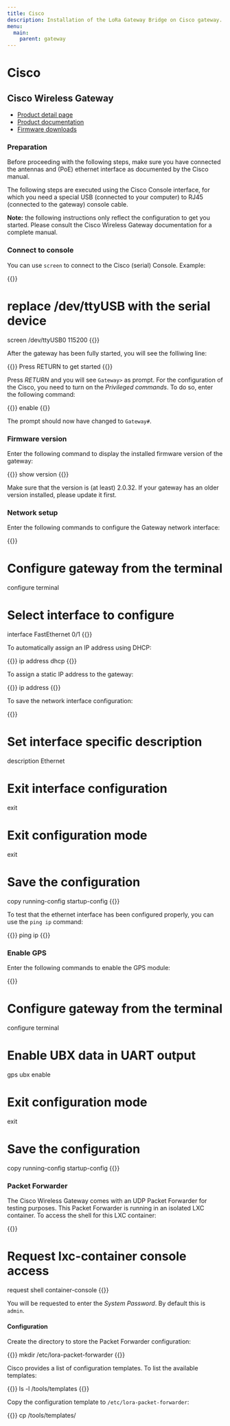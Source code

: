 ```yaml
---
title: Cisco
description: Installation of the LoRa Gateway Bridge on Cisco gateway.
menu:
  main:
    parent: gateway
---
```


# Cisco

## Cisco Wireless Gateway

* [Product detail page](https://www.cisco.com/c/en/us/products/routers/wireless-gateway-lorawan/index.html)
* [Product documentation](https://www.cisco.com/c/en/us/support/routers/interface-module-lorawan/tsd-products-support-series-home.html)
* [Firmware downloads](https://software.cisco.com/download/home/286311296/type/286311234/release/)

### Preparation

Before proceeding with the following steps, make sure you have connected the
antennas and (PoE) ethernet interface as documented by the Cisco manual.

The following steps are executed using the Cisco Console interface, for which
you need a special USB (connected to your computer) to RJ45 (connected to the
gateway) console cable. 

**Note:** the following instructions only reflect the configuration to get you
started. Please consult the Cisco Wireless Gateway documentation for a complete
manual.

### Connect to console

You can use `screen` to connect to the Cisco (serial) Console. Example:

{{<highlight bash>}}
# replace /dev/ttyUSB with the serial device
screen /dev/ttyUSB0 115200
{{</highlight>}}

After the gateway has been fully started, you will see the folliwing line:

{{<highlight text>}}
Press RETURN to get started
{{</highlight>}}

Press _RETURN_ and you will see `Gateway>` as prompt. For the configuration of
the Cisco, you need to turn on the _Privileged commands_. To do so, enter the
following command:

{{<highlight shell>}}
enable
{{</highlight>}}

The prompt should now have changed to `Gateway#`.

### Firmware version

Enter the following command to display the installed firmware version of the
gateway:

{{<highlight shell>}}
show version
{{</highlight>}}

Make sure that the version is (at least) 2.0.32. If your gateway has an older
version installed, please update it first.

### Network setup

Enter the following commands to configure the Gateway network interface:

{{<highlight shell>}}
# Configure gateway from the terminal
configure terminal

# Select interface to configure
interface FastEthernet 0/1
{{</highlight>}}

To automatically assign an IP address using DHCP:

{{<highlight shell>}}
ip address dhcp
{{</highlight>}}

To assign a static IP address to the gateway:

{{<highlight shell>}}
ip address <ip-address> <subnet-mask>
{{</highlight>}}

To save the network interface configuration:

{{<highlight shell>}}
# Set interface specific description
description Ethernet

# Exit interface configuration
exit

# Exit configuration mode
exit

# Save the configuration
copy running-config startup-config
{{</highlight>}}

To test that the ethernet interface has been configured properly, you can use
the `ping ip` command:

{{<highlight shell>}}
ping ip <ip-address>
{{</highlight>}}

### Enable GPS

Enter the following commands to enable the GPS module:

{{<highlight shell>}}
# Configure gateway from the terminal
configure terminal

# Enable UBX data in UART output
gps ubx enable

# Exit configuration mode
exit

# Save the configuration
copy running-config startup-config
{{</highlight>}}

### Packet Forwarder

The Cisco Wireless Gateway comes with an UDP Packet Forwarder for testing
purposes. This Packet Forwarder is running in an isolated LXC container. To
access the shell for this LXC container:

{{<highlight shell>}}
# Request lxc-container console access
request shell container-console
{{</highlight>}}

You will be requested to enter the _System Password_. By default this is `admin`.

#### Configuration

Create the directory to store the Packet Forwarder configuration:

{{<highlight bash>}}
mkdir /etc/lora-packet-forwarder
{{</highlight>}}

Cisco provides a list of configuration templates. To list the available
templates:

{{<highlight bash>}}
ls -l /tools/templates
{{</highlight>}}

Copy the configuration template to `/etc/lora-packet-forwarder`:

{{<highlight bash>}}
cp /tools/templates/<template> /etc/lora-packet-forwarder/config.json
{{</highlight>}}

Next update the configuration file so that it forwards the UDP data to
`localhost` on port `1700`.

{{<highlight bash>}}
vi /etc/lora-packet-forwarder/config.json
{{</highlight>}}

Under `gateway_conf` update the following keys:

* `server_address`: `"localhost"`
* `serv_port_up`: `1700`
* `serv_port_down`: `1700`

To test the Packet Forwarder, you can run the following command:

{{<highlight bash>}}
/tools/pkt_forwarder -c /etc/lora-packet-forwarder/config.json -g /dev/ttyS1
{{</highlight>}}

#### Init script

To start the Packet Forwarder automatically, you need to create an init script.
To create this file:

{{<highlight bash>}}
vi /etc/init.d/S60lora-packet-forwarder
{{</highlight>}}

Then paste the following content:

{{<highlight bash>}}
#!/bin/sh

start() {
  echo "Starting lora-packet-forwarder"
  start-stop-daemon \
  	--start \
	--background \
	--make-pidfile \
	--pidfile /var/run/lora-packet-forwarder.pid \
	--exec /tools/pkt_forwarder -- -c /etc/lora-packet-forwarder/config.json -g /dev/ttyS1
}

stop() {
  echo "Stopping lora-packet-forwarder"
  start-stop-daemon \
  	--stop \
	--oknodo \
	--quiet \
	--pidfile /var/run/lora-packet-forwarder.pid
}

restart() {
  stop
  sleep 1
  start
}

case "$1" in
  start)
    start
    ;;
  stop)
    stop
    ;;
  restart|reload)
    restart
    ;;
  *)
    echo "Usage: $0 {start|stop|restart}"
    exit 1
esac

exit $?
{{</highlight>}}

Then make the init script executable:

{{<highlight bash>}}
chmod +x /etc/init.d/S60lora-packet-forwarder
{{</highlight>}}

To start the Packet Forwarder manually:

{{<highlight bash>}}
/etc/init.d/S60lora-packet-forwarder start
{{</highlight>}}

The next time when the Wireless Gateway is (re)started, the Packet Forwarder
will be started automatically.

### LoRa Gateway Bridge

By installing the LoRa Gateway Bridge directly on the Wireless Gateway, it can
be directly connected to a MQTT broker. When you have exited the LXC shell,
enter it again:

{{<highlight shell>}}
# Request lxc-container console access
request shell container-console
{{</highlight>}}

#### Download

Copy the link to the latest LoRa Gateway Bridge **armv7.tar.gz** package from
the [Downloads]({{<ref "overview/downloads.md">}}) page. Then:

{{<highlight bash>}}
# Create directories
mkdir -p /opt/lora-gateway-bridge

# Download LoRa Gateway Bridge
cd /opt/lora-gateway-bridge
wget <download-link>

# Uncompress archive
tar zxf *.tar.gz

# Remove archive file
rm *.tar.gz

{{</highlight>}}

#### Configuration

The LoRa Gateway Bridge uses a file for configuration. Please refer to
[Configuration]({{<ref "install/config.md">}}) for a full example.
Below you will find a minimal configuration example to get you started.

To create the configuration directory and create the configuration file:

{{<highlight bash>}}
mkdir /etc/lora-gateway-bridge
vi /etc/lora-gateway-bridge/lora-gateway-bridge.toml
{{</highlight>}}

Then paste the following configuration and make modifications where needed:

{{<highlight toml>}}
# Gateway backend configuration.
[backend]
# Backend type.
type="semtech_udp"

  # Semtech UDP packet-forwarder backend.
  [backend.semtech_udp]

  # ip:port to bind the UDP listener to
  #
  # Example: 0.0.0.0:1700 to listen on port 1700 for all network interfaces.
  # This is the listener to which the packet-forwarder forwards its data
  # so make sure the 'serv_port_up' and 'serv_port_down' from your
  # packet-forwarder matches this port.
  udp_bind = "0.0.0.0:1700"


# Integration configuration.
[integration]
# Payload marshaler.
#
# This defines how the MQTT payloads are encoded. Valid options are:
# * protobuf:  Protobuf encoding (this will become the LoRa Gateway Bridge v3 default)
# * json:      JSON encoding (easier for debugging, but less compact than 'protobuf')
marshaler="protobuf"

  # MQTT integration configuration.
  [integration.mqtt]
  # Event topic template.
  event_topic_template="gateway/{{ .GatewayID }}/event/{{ .EventType }}"

  # Command topic template.
  command_topic_template="gateway/{{ .GatewayID }}/command/#"

  # MQTT authentication.
  [integration.mqtt.auth]
  # Type defines the MQTT authentication type to use.
  #
  # Set this to the name of one of the sections below.
  type="generic"

    # Generic MQTT authentication.
    [integration.mqtt.auth.generic]
    # MQTT server (e.g. scheme://host:port where scheme is tcp, ssl or ws)
    server="tcp://127.0.0.1:1883"

    # Connect with the given username (optional)
    username=""

    # Connect with the given password (optional)
    password=""
{{</highlight>}}

To test the LoRa Gateway Bridge, you can run the following command:

{{<highlight bash>}}
/opt/lora-gateway-bridge/lora-gateway-bridge -c /etc/lora-gateway-bridge/lora-gateway-bridge.toml
{{</highlight>}}

#### Init script

To start the LoRa Gateway Bridge automatically, you need to create an init script.
To create this file:

{{<highlight bash>}}
vi /etc/init.d/S60lora-gateway-bridge
{{</highlight>}}

Then paste the following content:

{{<highlight bash>}}
#!/bin/sh

start() {
  echo "Starting lora-gateway-bridge"
  start-stop-daemon \
  	--start \
	--background \
	--make-pidfile \
	--pidfile /var/run/lora-gateway-bridge.pid \
	--exec /opt/lora-gateway-bridge/lora-gateway-bridge -- -c /etc/lora-gateway-bridge/lora-gateway-bridge.toml
}

stop() {
  echo "Stopping lora-gateway-bridge"
  start-stop-daemon \
  	--stop \
	--oknodo \
	--quiet \
	--pidfile /var/run/lora-gateway-bridge.pid
}

restart() {
  stop
  sleep 1
  start
}

case "$1" in
  start)
    start
    ;;
  stop)
    stop
    ;;
  restart|reload)
    restart
    ;;
  *)
    echo "Usage: $0 {start|stop|restart}"
    exit 1
esac

exit $?
{{</highlight>}}

Then make the init script executable:

{{<highlight bash>}}
chmod +x /etc/init.d/S60lora-gateway-bridge
{{</highlight>}}

To start the LoRa Gateway Bridge manually:

{{<highlight bash>}}
/etc/init.d/S60lora-gateway-bridge start
{{</highlight>}}

The next time when the Wireless Gateway is (re)started, the LoRa Gateway Bridge
will be started automatically.
